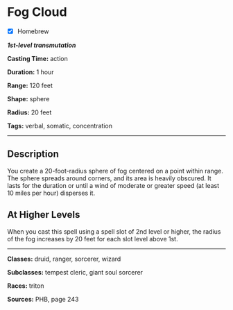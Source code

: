 # Fog Cloud

- [x] Homebrew

***1st-level transmutation***

**Casting Time:** action

**Duration:** 1 hour

**Range:** 120 feet

**Shape:** sphere

**Radius:** 20 feet

**Tags:** verbal, somatic, concentration

---

## Description
You create a 20-foot-radius sphere of fog centered on a point within range.
The sphere spreads around corners, and its area is heavily obscured.
It lasts for the duration or until a wind of moderate or greater speed (at least 10 miles per hour) disperses it.

## At Higher Levels
When you cast this spell using a spell slot of 2nd level or higher, the radius of the fog increases by 20 feet for each slot level above 1st.

---

**Classes:** druid, ranger, sorcerer, wizard

**Subclasses:** tempest cleric, giant soul sorcerer

**Races:** triton

**Sources:** PHB, page 243
